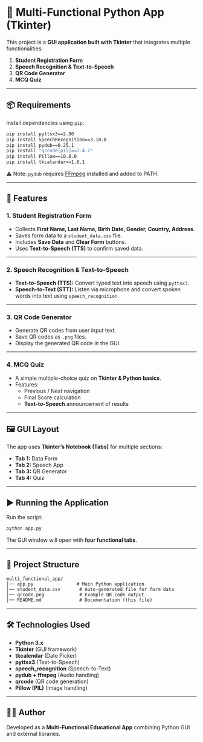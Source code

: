 # 🐍 Multi-Functional Python App (Tkinter)

This project is a **GUI application built with Tkinter** that integrates multiple functionalities:
1. **Student Registration Form**
2. **Speech Recognition & Text-to-Speech**
3. **QR Code Generator**
4. **MCQ Quiz**

---

## 📦 Requirements

Install dependencies using `pip`:

```bash
pip install pyttsx3==2.90
pip install SpeechRecognition==3.10.0
pip install pydub==0.25.1
pip install "qrcode[pil]==7.4.2"
pip install Pillow==10.0.0
pip install tkcalendar==1.6.1
```

⚠️ Note: `pydub` requires [FFmpeg](https://ffmpeg.org/download.html) installed and added to PATH.

---

## 🚀 Features

### 1. Student Registration Form
- Collects **First Name, Last Name, Birth Date, Gender, Country, Address**.
- Saves form data to a `student_data.csv` file.
- Includes **Save Data** and **Clear Form** buttons.
- Uses **Text-to-Speech (TTS)** to confirm saved data.

---

### 2. Speech Recognition & Text-to-Speech
- **Text-to-Speech (TTS):** Convert typed text into speech using `pyttsx3`.
- **Speech-to-Text (STT):** Listen via microphone and convert spoken words into text using `speech_recognition`.

---

### 3. QR Code Generator
- Generate QR codes from user input text.
- Save QR codes as `.png` files.
- Display the generated QR code in the GUI.

---

### 4. MCQ Quiz
- A simple multiple-choice quiz on **Tkinter & Python basics**.
- Features:
  - Previous / Next navigation
  - Final Score calculation
  - **Text-to-Speech** announcement of results

---

## 🖼️ GUI Layout
The app uses **Tkinter’s Notebook (Tabs)** for multiple sections:
- **Tab 1:** Data Form
- **Tab 2:** Speech App
- **Tab 3:** QR Generator
- **Tab 4:** Quiz

---

## ▶️ Running the Application

Run the script:

```bash
python app.py
```

The GUI window will open with **four functional tabs**.

---

## 📂 Project Structure

```
multi_functional_app/
│── app.py                # Main Python application
│── student_data.csv       # Auto-generated file for form data
│── qrcode.png             # Example QR code output
│── README.md              # Documentation (this file)
```

---

## 🛠️ Technologies Used
- **Python 3.x**
- **Tkinter** (GUI framework)
- **tkcalendar** (Date Picker)
- **pyttsx3** (Text-to-Speech)
- **speech_recognition** (Speech-to-Text)
- **pydub + ffmpeg** (Audio handling)
- **qrcode** (QR code generation)
- **Pillow (PIL)** (Image handling)

---

## 👨‍💻 Author
Developed as a **Multi-Functional Educational App** combining Python GUI and external libraries.
